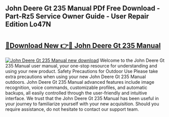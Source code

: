 ## John Deere Gt 235 Manual PDf Free Download - Part-Rz5 Service Owner Guide - User Repair Edition Lo47N

# <h2><a href="http://bc96608.oget.top/?id=John+Deere+Gt+235+Manual">🔗Download New 👉🔴 John Deere Gt 235 Manual</a></h2>

[![John Deere Gt 235 Manual new download](https://i.imgur.com/5g1atiW.png)](http://bc96608.oget.top/?id=John+Deere+Gt+235+Manual)
Welcome to the John Deere Gt 235 Manual user manual, your one-stop resource for understanding and using your new product. Safety Precautions for Outdoor Use Please take extra precautions when using your new John Deere Gt 235 Manual outdoors. John Deere Gt 235 Manual advanced features include image recognition, voice commands, customizable profiles, and automatic backups, all easily controlled through the user-friendly and intuitive interface. We trust that the John Deere Gt 235 Manual has been useful in your journey to familiarize yourself with your new acquisition. Should you require assistance, do not hesitate to contact our support team.
